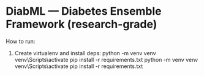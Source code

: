 # DiabML — Diabetes Ensemble Framework (research-grade)

How to run:
1. Create virtualenv and install deps:
python -m venv venv
venv\Scripts\activate
pip install -r requirements.txt
python -m venv venv
venv\Scripts\activate
pip install -r requirements.txt
